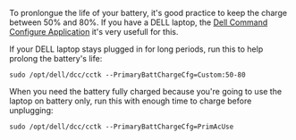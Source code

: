 To pronlongue the life of your battery, it's good practice to keep the charge between 50% and 80%. If you have a DELL laptop, the [Dell Command Configure Application](https://www.dell.com/support/home/en-uk/drivers/DriversDetails?driverId=V01T5&lwp=rt) it's very usefull for this. 

If your DELL laptop stays plugged in for long periods, run this to help prolong the battery's life:

    sudo /opt/dell/dcc/cctk --PrimaryBattChargeCfg=Custom:50-80

When you need the battery fully charged because you're going to use the laptop on battery only, run this with enough time to charge before unplugging:

    sudo /opt/dell/dcc/cctk --PrimaryBattChargeCfg=PrimAcUse

